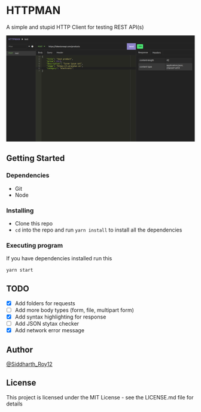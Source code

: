 # HTTPMAN

A simple and stupid HTTP Client for testing REST API(s)

![screenshot](./screenshots/Screenshot1.png)

## Getting Started

### Dependencies

* Git
* Node

### Installing

* Clone this repo
* `cd` into the repo and run `yarn install` to install all the dependencies

### Executing program

If you have dependencies installed run this

```sh
yarn start
```

## TODO

- [x] Add folders for requests
- [ ] Add more body types (form, file, multipart form)
- [x] Add syntax highlighting for response
- [ ] Add JSON stytax checker
- [x] Add network error message

## Author

[@Siddharth_Roy12](https://twitter.com/Siddharth_Roy12)

## License

This project is licensed under the MIT License - see the LICENSE.md file for details
